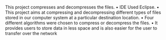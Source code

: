 This project compresses and decompresses the files. • IDE Used Eclipse. • This project aims at compressing and decompressing different types of files stored in our computer system at a particular destination location. • Four different algorithms were chosen to compress or decompress the files. • It provides users to store data in less space and is also easier for the user to transfer over the network
